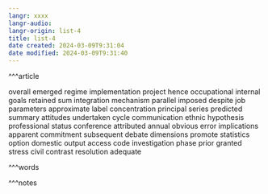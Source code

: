 ```yaml
---
langr: xxxx
langr-audio: 
langr-origin: list-4
title: list-4
date created: 2024-03-09T9:31:04
date modified: 2024-03-09T9:31:40
---
```


^^^article

overall 
 emerged 
 regime 
 implementation 
 project 
 hence 
 occupational 
 internal 
 goals 
 retained 
 sum 
 integration 
 mechanism 
 parallel 
 imposed 
 despite 
 job 
 parameters 
 approximate 
 label 
 concentration 
 principal 
 series 
 predicted 
 summary 
 attitudes 
 undertaken 
 cycle 
 communication 
 ethnic 
 hypothesis 
 professional 
 status 
 conference 
 attributed 
 annual 
 obvious 
 error 
 implications 
 apparent 
 commitment 
 subsequent 
 debate 
 dimensions 
 promote 
 statistics 
 option 
 domestic 
 output 
 access 
 code 
 investigation 
 phase 
 prior 
 granted 
 stress 
 civil 
 contrast 
 resolution 
 adequate

^^^words



^^^notes
